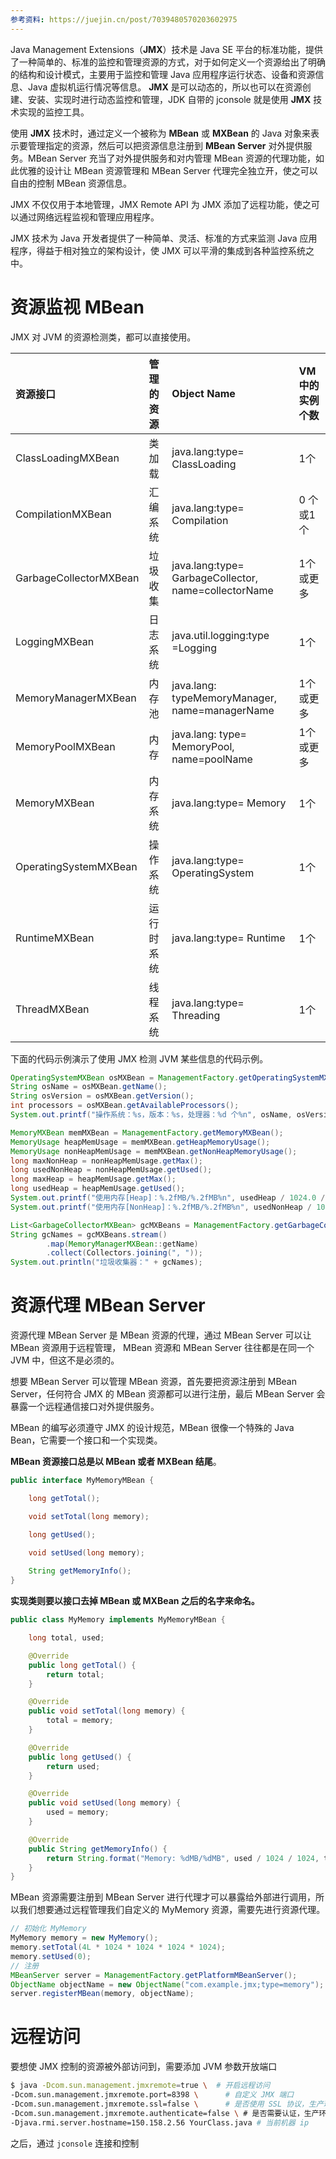 ```yaml
---
参考资料: https://juejin.cn/post/7039480570203602975
---
```

Java Management Extensions（**JMX**）技术是 Java SE 平台的标准功能，提供了一种简单的、标准的监控和管理资源的方式，对于如何定义一个资源给出了明确的结构和设计模式，主要用于监控和管理 Java 应用程序运行状态、设备和资源信息、Java 虚拟机运行情况等信息。 **JMX** 是可以动态的，所以也可以在资源创建、安装、实现时进行动态监控和管理，JDK 自带的 jconsole 就是使用 **JMX** 技术实现的监控工具。

使用 **JMX** 技术时，通过定义一个被称为 **MBean** 或 **MXBean** 的 Java 对象来表示要管理指定的资源，然后可以把资源信息注册到 **MBean Server** 对外提供服务。MBean Server 充当了对外提供服务和对内管理 MBean 资源的代理功能，如此优雅的设计让 MBean 资源管理和 MBean Server 代理完全独立开，使之可以自由的控制 MBean 资源信息。

JMX 不仅仅用于本地管理，JMX Remote API 为 JMX 添加了远程功能，使之可以通过网络远程监视和管理应用程序。

JMX 技术为 Java 开发者提供了一种简单、灵活、标准的方式来监测 Java 应用程序，得益于相对独立的架构设计，使 JMX 可以平滑的集成到各种监控系统之中。
# 资源监视 MBean

JMX 对 JVM 的资源检测类，都可以直接使用。

|资源接口|管理的资源|Object Name|VM 中的实例个数|
|:--|:--|:--|:--|
|ClassLoadingMXBean|类加载|java.lang:type= ClassLoading|1个|
|CompilationMXBean|汇编系统|java.lang:type= Compilation|0 个或1个|
|GarbageCollectorMXBean|垃圾收集|java.lang:type= GarbageCollector, name=collectorName|1个或更多|
|LoggingMXBean|日志系统|java.util.logging:type =Logging|1个|
|MemoryManagerMXBean|内存池|java.lang: typeMemoryManager, name=managerName|1个或更多|
|MemoryPoolMXBean|内存|java.lang: type= MemoryPool, name=poolName|1个或更多|
|MemoryMXBean|内存系统|java.lang:type= Memory|1个|
|OperatingSystemMXBean|操作系统|java.lang:type= OperatingSystem|1个|
|RuntimeMXBean|运行时系统|java.lang:type= Runtime|1个|
|ThreadMXBean|线程系统|java.lang:type= Threading|1个|

下面的代码示例演示了使用 JMX 检测 JVM 某些信息的代码示例。

```java
OperatingSystemMXBean osMXBean = ManagementFactory.getOperatingSystemMXBean();
String osName = osMXBean.getName();
String osVersion = osMXBean.getVersion();
int processors = osMXBean.getAvailableProcessors();
System.out.printf("操作系统：%s，版本：%s，处理器：%d 个%n", osName, osVersion, processors);

MemoryMXBean memMXBean = ManagementFactory.getMemoryMXBean();
MemoryUsage heapMemUsage = memMXBean.getHeapMemoryUsage();
MemoryUsage nonHeapMemUsage = memMXBean.getNonHeapMemoryUsage();
long maxNonHeap = nonHeapMemUsage.getMax();
long usedNonHeap = nonHeapMemUsage.getUsed();
long maxHeap = heapMemUsage.getMax();
long usedHeap = heapMemUsage.getUsed();
System.out.printf("使用内存[Heap]：%.2fMB/%.2fMB%n", usedHeap / 1024.0 / 1024, maxHeap / 1024.0 / 1024);
System.out.printf("使用内存[NonHeap]：%.2fMB/%.2fMB%n", usedNonHeap / 1024.0 / 1024, maxNonHeap / 1024.0 / 1024);

List<GarbageCollectorMXBean> gcMXBeans = ManagementFactory.getGarbageCollectorMXBeans();
String gcNames = gcMXBeans.stream()
        .map(MemoryManagerMXBean::getName)
        .collect(Collectors.joining(", "));
System.out.println("垃圾收集器：" + gcNames);
```
# 资源代理 MBean Server

资源代理 MBean Server 是 MBean 资源的代理，通过 MBean Server 可以让 MBean 资源用于远程管理， MBean 资源和 MBean Server 往往都是在同一个 JVM 中，但这不是必须的。

想要 MBean Server 可以管理 MBean 资源，首先要把资源注册到 MBean Server，任何符合 JMX 的 MBean 资源都可以进行注册，最后 MBean Server 会暴露一个远程通信接口对外提供服务。

MBean 的编写必须遵守 JMX 的设计规范，MBean 很像一个特殊的 Java Bean，它需要一个接口和一个实现类。

**MBean 资源接口总是以 MBean 或者 MXBean 结尾**。

```java
public interface MyMemoryMBean {

    long getTotal();

    void setTotal(long memory);

    long getUsed();

    void setUsed(long memory);
    
    String getMemoryInfo();
}
```

**实现类则要以接口去掉 MBean 或 MXBean 之后的名字来命名。**

```java
public class MyMemory implements MyMemoryMBean {

    long total, used;

    @Override
    public long getTotal() {
        return total;
    }

    @Override
    public void setTotal(long memory) {
        total = memory;
    }

    @Override
    public long getUsed() {
        return used;
    }

    @Override
    public void setUsed(long memory) {
        used = memory;
    }

    @Override
    public String getMemoryInfo() {
        return String.format("Memory: %dMB/%dMB", used / 1024 / 1024, total / 1024 / 1024);
    }
}
```

MBean 资源需要注册到 MBean Server 进行代理才可以暴露给外部进行调用，所以我们想要通过远程管理我们自定义的 MyMemory 资源，需要先进行资源代理。

```java
// 初始化 MyMemory
MyMemory memory = new MyMemory();
memory.setTotal(4L * 1024 * 1024 * 1024 * 1024);
memory.setUsed(0);
// 注册
MBeanServer server = ManagementFactory.getPlatformMBeanServer();
ObjectName objectName = new ObjectName("com.example.jmx;type=memory");
server.registerMBean(memory, objectName);
```
# 远程访问

要想使 JMX 控制的资源被外部访问到，需要添加 JVM 参数开放端口

```bash
$ java -Dcom.sun.management.jmxremote=true \  # 开启远程访问
-Dcom.sun.management.jmxremote.port=8398 \		# 自定义 JMX 端口
-Dcom.sun.management.jmxremote.ssl=false \		# 是否使用 SSL 协议，生产环境一定要开启
-Dcom.sun.management.jmxremote.authenticate=false \ # 是否需要认证，生产环境一定要开启
-Djava.rmi.server.hostname=150.158.2.56 YourClass.java # 当前机器 ip
```

之后，通过 `jconsole` 连接和控制